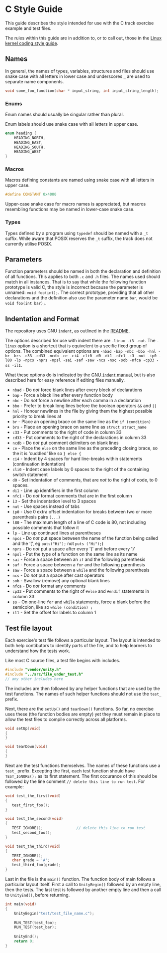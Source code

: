 # C Style Guide

This guide describes the style intended for use with the C track exercise example and test files.

The rules within this guide are in addition to, or to call out, those in the [Linux kernel coding style guide](https://www.kernel.org/doc/html/latest/process/coding-style.html).

## Names

In general, the names of types, variables, structures and files should use snake case with all letters in lower case and underscores `_` are used to separate name components.

```c
void some_foo_function(char * input_string, int input_string_length);
```

### Enums

Enum names should usually be singular rather than plural.

Enum labels should use snake case with all letters in upper case.

```c
enum heading {
    HEADING_NORTH,
    HEADING_EAST,
    HEADING_SOUTH,
    HEADING_WEST
}
```

### Macros

Macros defining constants are named using snake case with all letters in upper case.

```c
#define CONSTANT 0x4000
```

Upper-case snake case for macro names is appreciated, but macros resembling functions may be named in lower-case snake case.

### Types

Types defined by a program using `typedef` should be named with a `_t` suffix. 
While aware that POSIX reserves the `_t` suffix, the track does not currently utilise POSIX.

## Parameters

Function parameters should be named in both the declaration and definition of all functions. This applies to both `.c` and `.h` files. 
The names used should match in all instances.
That is to say that while the following function prototype is valid C, the style is incorrect because the parameter is unnamed: `void foo(int);`.
The correct prototype, providing that all other declarations and the definition also use the parameter name `bar`, would be `void foo(int bar);`.

## Indentation and Format

The repository uses GNU `indent`, as outlined in the [README](https://github.com/exercism/c/blob/master/README.md).

The options described for use with indent there are `-linux -i3 -nut`. The `-linux` option is a shortcut that is equivelent to a secific fixed group of options. The combined equivalent options are `-nbad -bap -nbc -bbo -hnl -br -brs -c33 -cd33 -ncdb -ce -ci4 -cli0 -d0 -di1 -nfc1 -i3 -nut -ip0 -l80 -lp -npcs -nprs -npsl -sai -saf -saw -ncs -nsc -sob -nfca -cp33 -ss -il1`.

What these options do is indicated by the [GNU `indent` manual](https://www.gnu.org/software/indent/manual/indent.html#SEC4), but is also described here for easy reference if editing files manually.

- `nbad` - Do _not_ force blank lines after every block of declarations
- `bap` - Force a black line after every function body
- `nbc` - Do _not_ force a newline after each comma in a declaration
- `bbo` - Prefer to break long lines before the boolean operators `&&` and `||`
- `hnl` - Honour newlines in the file by giving them the highest possible priority to break lines at
- `br` - Place an opening brace on the same line as the `if (condition)`
- `brs` - Place an opening brace on same line as `struct struct_name`
- `c33` - Put comments to the right of code in column 33
- `cd33` - Put comments to the right of the declarations in column 33
- `ncdb` - Do _not_ put comment delimiters on blank lines
- `ce` - Place the `else` on the same line as the preceding closing brace, so the it is 'cuddled' like so `} else {`
- `ci4` - Indent by 4 spaces for hard line-breaks within statements (continuation indentation)
- `cli0` - Indent case labels by 0 spaces to the right of the containing switch statement
- `d0` - Set indentation of comments, that are _not_ to the right of code, to 0 spaces.
- `di1` - Line up identifiers in the first column
- `nfc1` - Do _not_ format comments that are in the first column
- `i3` - Set the indentation level to 3 spaces
- `nut` - Use spaces instead of tabs
- `ip0` - Use 0 extra offset indentation for breaks between two or more parenthesis pairs `(...)`
- `l80` - The maximum length of a line of C code is 80, not including possible comments that follow it
- `lp` - Line up continued lines at parentheses
- `npcs` - Do _not_ put space between the name of the function being called and the ‘(’, eg `puts("Hi");` not `puts ("Hi");`)
- `nprs` - Do _not_ put a space after every '(' and before every ')'
- `npsl` - Put the type of a function on the same line as its name
- `sai` - Force a space between an `if` and the following parenthesis
- `saf` - Force a space between a `for` and the following parenthesis
- `saw` - Force a space between a `while` and the following parenthesis
- `ncs` - Do _not_ put a space after cast operators
- `sob` - Swallow (remove) any optional blank lines
- `nfca` - Do _not_ format any comments
- `cp33` - Put comments to the right of `#else` and `#endif` statements in column 33
- `ss` - On one-line `for` and `while` statements, force a blank before the semicolon, like so `while (condition) ;`
- `il1` - Set the offset for labels to column 1

## Test file layout

Each exercise's test file follows a particular layout. 
The layout is intended to both help contibutors to identify parts of the file, and to help learners to understand how the tests work.

Like most C source files, a test file begins with includes. 

```c
#include "vendor/unity.h"
#include "../src/file_under_test.h"
// any other includes here
```

The includes are then followed by any helper functions that are used by the test functions.
The names of such helper functions should not use the `test_` prefix.

Next, there are the `setUp()` and `tearDown()` functions. 
So far, no exercise uses these (the function bodies are empty) yet they must remain in place to allow the test files to compile correctly across all platforms.

```c
void setUp(void)
{
}

void tearDown(void)
{
}
```

Next are the test functions themselves. 
The names of these functions use a `test_` prefix.
Excepting the first, each test function should have `TEST_IGNORE();` as its first statement. 
The first occurance of this should be followed by the line comment `// delete this line to run test`.
For example:

```c
void test_the_first(void)
{
   test_first_foo();
}

void test_the_second(void)
{
   TEST_IGNORE();               // delete this line to run test
   test_second_foo();
}

void test_the_third(void)
{
   TEST_IGNORE();
   char grade = 'A';
   test_third_foo(grade);
}
```

Last in the file is the `main()` function. 
The function body of main follows a particular layout itself. 
First a call to `UnityBegin()` followed by an empty line, then the tests. 
The last test is followed by another empty line and then a call to `UnityEnd()`, before returning.

```c
int main(void)
{
    UnityBegin("test/test_file_name.c");
    
    RUN_TEST(test_foo);
    RUN_TEST(test_bar);
    
    UnityEnd();
    return 0;
}
```
